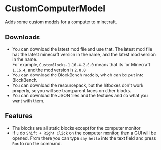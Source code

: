 # CustomComputerModel
Adds some custom models for a computer to minecraft.  
## Downloads
- You can download the latest mod file and use that. The latest mod file has the latest minecraft version in the name, and the latest mod version in the name.  
For example, `CustomBlocks-1.16.4-2.0.0` means that its for Minecraft `1.16.4`, and the mod version is `2.0.0`
- You can download the BlockBench models, which can be put into BlockBench.
- You can download the resourcepack, but the hitboxes don't work properly, so you will see transparent faces on other blocks.
- You can download the JSON files and the textures and do what you want with them.

## Features
- The blocks are all static blocks except for the computer monitor
- If u do `Shift + Right Click` on the computer monitor, then a GUI will be opened. From there you can type `say hello` into the text field and press `Run` to run the command.
